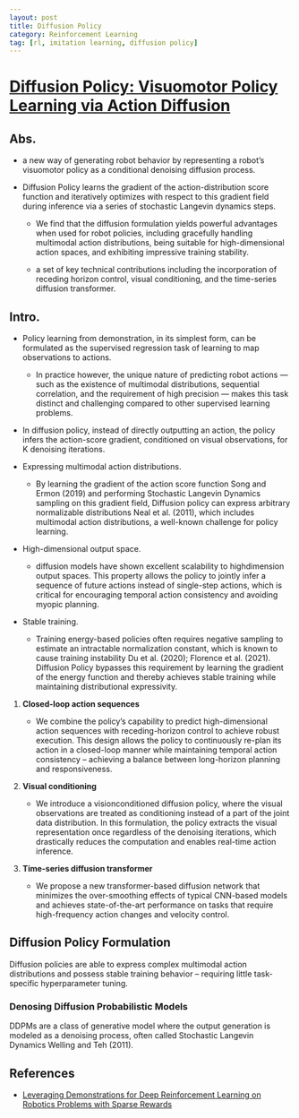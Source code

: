 ```yaml
---
layout: post
title: Diffusion Policy
category: Reinforcement Learning
tag: [rl, imitation learning, diffusion policy]
---
```


# [Diffusion Policy: Visuomotor Policy Learning via Action Diffusion](https://arxiv.org/pdf/2303.04137)

## Abs.

* a new way of generating robot behavior by representing a robot’s visuomotor policy as a conditional denoising diffusion process. 

* Diffusion Policy learns the gradient of the action-distribution score function and iteratively optimizes with respect to this gradient field during inference via a series of stochastic Langevin dynamics steps. 

    * We find that the diffusion formulation yields powerful advantages when used for robot policies, including gracefully handling multimodal action distributions, being suitable for high-dimensional action spaces, and exhibiting impressive training stability. 
    
    * a set of key technical contributions including the incorporation of receding horizon control, visual conditioning, and the time-series diffusion transformer. 
    

## Intro.

* Policy learning from demonstration, in its simplest form, can be formulated as the supervised regression task of learning to map observations to actions. 

    * In practice however, the unique nature of predicting robot actions — such as the existence of multimodal distributions, sequential correlation, and the requirement of high precision — makes this task distinct and challenging compared to other supervised learning problems. 

* In diffusion policy, instead of directly outputting an action, the policy infers the action-score gradient, conditioned on visual observations, for K denoising iterations. 

* Expressing multimodal action distributions. 

    * By learning the gradient of the action score function Song and Ermon (2019) and performing Stochastic Langevin Dynamics sampling on this gradient field, Diffusion policy can express arbitrary normalizable distributions Neal et al. (2011), which includes multimodal action distributions, a well-known challenge for policy learning.

* High-dimensional output space. 

    * diffusion models have shown excellent scalability to highdimension output spaces. This property allows the policy to jointly infer a sequence of future actions instead of single-step actions, which is critical for encouraging temporal action consistency and avoiding myopic planning.

* Stable training. 
    
    * Training energy-based policies often requires negative sampling to estimate an intractable normalization constant, which is known to cause training instability Du et al. (2020); Florence et al. (2021). Diffusion Policy bypasses this requirement by learning the gradient of the energy function and thereby achieves stable training while maintaining distributional expressivity.




1. **Closed-loop action sequences**
    
    * We combine the policy’s capability to predict high-dimensional action sequences with receding-horizon control to achieve robust execution. This design allows the policy to continuously re-plan its action in a closed-loop manner while maintaining temporal action consistency – achieving a balance between long-horizon planning and responsiveness.

2. **Visual conditioning**

    * We introduce a visionconditioned diffusion policy, where the visual observations are treated as conditioning instead of a part of the joint data distribution. In this formulation, the policy extracts the visual representation once regardless of the denoising iterations, which drastically reduces the computation and enables real-time action inference.

3. **Time-series diffusion transformer**

    * We propose a new transformer-based diffusion network that minimizes the over-smoothing effects of typical CNN-based models and achieves state-of-the-art performance on tasks that require high-frequency action changes and velocity control.


## Diffusion Policy Formulation

Diffusion policies are able to express complex multimodal action distributions and possess stable training behavior – requiring little task-specific hyperparameter tuning. 

### Denosing Diffusion Probabilistic Models

DDPMs are a class of generative model where the output generation is modeled as a denoising process, often called
Stochastic Langevin Dynamics Welling and Teh (2011).

## References
 
- [Leveraging Demonstrations for Deep Reinforcement Learning on Robotics Problems with Sparse Rewards](https://arxiv.org/pdf/1707.08817)